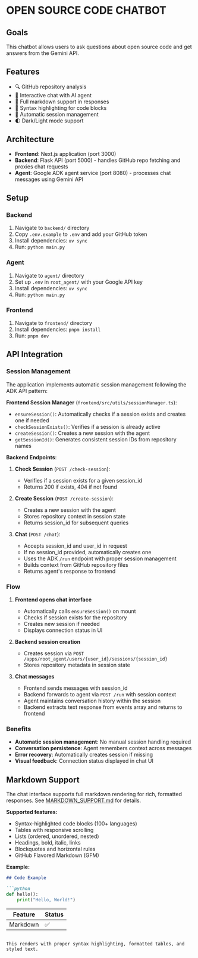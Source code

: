 # OPEN SOURCE CODE CHATBOT

## Goals
This chatbot allows users to ask questions about open source code and get answers from the Gemini API.

## Features
- 🔍 GitHub repository analysis
- 💬 Interactive chat with AI agent
- 📝 Full markdown support in responses
- 🎨 Syntax highlighting for code blocks
- 🔄 Automatic session management
- 🌓 Dark/Light mode support

## Architecture
- **Frontend**: Next.js application (port 3000)
- **Backend**: Flask API (port 5000) - handles GitHub repo fetching and proxies chat requests
- **Agent**: Google ADK agent service (port 8080) - processes chat messages using Gemini API

## Setup

### Backend
1. Navigate to `backend/` directory
2. Copy `.env.example` to `.env` and add your GitHub token
3. Install dependencies: `uv sync`
4. Run: `python main.py`

### Agent
1. Navigate to `agent/` directory
2. Set up `.env` in `root_agent/` with your Google API key
3. Install dependencies: `uv sync`
4. Run: `python main.py`

### Frontend
1. Navigate to `frontend/` directory
2. Install dependencies: `pnpm install`
3. Run: `pnpm dev`

## API Integration

### Session Management
The application implements automatic session management following the ADK API pattern:

**Frontend Session Manager** (`frontend/src/utils/sessionManager.ts`):
- `ensureSession()`: Automatically checks if a session exists and creates one if needed
- `checkSessionExists()`: Verifies if a session is already active
- `createSession()`: Creates a new session with the agent
- `getSessionId()`: Generates consistent session IDs from repository names

**Backend Endpoints**:

1. **Check Session** (`POST /check-session`):
   - Verifies if a session exists for a given session_id
   - Returns 200 if exists, 404 if not found

2. **Create Session** (`POST /create-session`):
   - Creates a new session with the agent
   - Stores repository context in session state
   - Returns session_id for subsequent queries

3. **Chat** (`POST /chat`):
   - Accepts session_id and user_id in request
   - If no session_id provided, automatically creates one
   - Uses the ADK `/run` endpoint with proper session management
   - Builds context from GitHub repository files
   - Returns agent's response to frontend

### Flow
1. **Frontend opens chat interface**
   - Automatically calls `ensureSession()` on mount
   - Checks if session exists for the repository
   - Creates new session if needed
   - Displays connection status in UI

2. **Backend session creation**
   - Creates session via `POST /apps/root_agent/users/{user_id}/sessions/{session_id}`
   - Stores repository metadata in session state

3. **Chat messages**
   - Frontend sends messages with session_id
   - Backend forwards to agent via `POST /run` with session context
   - Agent maintains conversation history within the session
   - Backend extracts text response from events array and returns to frontend

### Benefits
- **Automatic session management**: No manual session handling required
- **Conversation persistence**: Agent remembers context across messages
- **Error recovery**: Automatically creates session if missing
- **Visual feedback**: Connection status displayed in chat UI

## Markdown Support

The chat interface supports full markdown rendering for rich, formatted responses. See [MARKDOWN_SUPPORT.md](docs/MARKDOWN_SUPPORT.md) for details.

**Supported features:**
- Syntax-highlighted code blocks (100+ languages)
- Tables with responsive scrolling
- Lists (ordered, unordered, nested)
- Headings, bold, italic, links
- Blockquotes and horizontal rules
- GitHub Flavored Markdown (GFM)

**Example:**
```markdown
## Code Example

```python
def hello():
    print("Hello, World!")
```

| Feature | Status |
|---------|--------|
| Markdown | ✅ |
```

This renders with proper syntax highlighting, formatted tables, and styled text.

